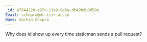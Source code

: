 ```yaml
---
_id: a7544220-a37c-11e9-9e5a-db49bdb8d58e
Email: schopra@mt.iitr.ac.in
Name: Sachin Chopra
---
```

Why does id show up every time staticman sends a pull request?
